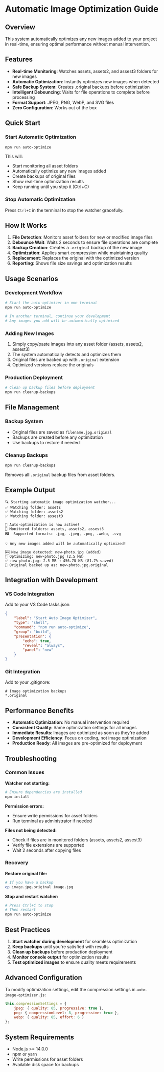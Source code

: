 # Automatic Image Optimization Guide

## Overview
This system automatically optimizes any new images added to your project in real-time, ensuring optimal performance without manual intervention.

## Features
- **Real-time Monitoring**: Watches assets, assets2, and assest3 folders for new images
- **Automatic Optimization**: Instantly optimizes new images when detected
- **Safe Backup System**: Creates .original backups before optimization
- **Intelligent Debouncing**: Waits for file operations to complete before processing
- **Format Support**: JPEG, PNG, WebP, and SVG files
- **Zero Configuration**: Works out of the box

## Quick Start

### Start Automatic Optimization
```bash
npm run auto-optimize
```

This will:
- Start monitoring all asset folders
- Automatically optimize any new images added
- Create backups of original files
- Show real-time optimization results
- Keep running until you stop it (Ctrl+C)

### Stop Automatic Optimization
Press `Ctrl+C` in the terminal to stop the watcher gracefully.

## How It Works

1. **File Detection**: Monitors asset folders for new or modified image files
2. **Debounce Wait**: Waits 2 seconds to ensure file operations are complete
3. **Backup Creation**: Creates a `.original` backup of the new image
4. **Optimization**: Applies smart compression while maintaining quality
5. **Replacement**: Replaces the original with the optimized version
6. **Reporting**: Shows file size savings and optimization results

## Usage Scenarios

### Development Workflow
```bash
# Start the auto-optimizer in one terminal
npm run auto-optimize

# In another terminal, continue your development
# Any images you add will be automatically optimized
```

### Adding New Images
1. Simply copy/paste images into any asset folder (assets, assets2, assest3)
2. The system automatically detects and optimizes them
3. Original files are backed up with `.original` extension
4. Optimized versions replace the originals

### Production Deployment
```bash
# Clean up backup files before deployment
npm run cleanup-backups
```

## File Management

### Backup System
- Original files are saved as `filename.jpg.original`
- Backups are created before any optimization
- Use backups to restore if needed

### Cleanup Backups
```bash
npm run cleanup-backups
```
Removes all `.original` backup files from asset folders.

## Example Output

```
🔍 Starting automatic image optimization watcher...
✅ Watching folder: assets
✅ Watching folder: assets2
✅ Watching folder: assest3

🎯 Auto-optimization is now active!
📁 Monitored folders: assets, assets2, assest3
🖼️  Supported formats: .jpg, .jpeg, .png, .webp, .svg

💡 Any new images added will be automatically optimized!

🆕 New image detected: new-photo.jpg (added)
🔄 Optimizing: new-photo.jpg (2.5 MB)
✅ new-photo.jpg: 2.5 MB → 456.78 KB (81.7% saved)
💾 Original backed up as: new-photo.jpg.original
```

## Integration with Development

### VS Code Integration
Add to your VS Code tasks.json:
```json
{
    "label": "Start Auto Image Optimizer",
    "type": "shell",
    "command": "npm run auto-optimize",
    "group": "build",
    "presentation": {
        "echo": true,
        "reveal": "always",
        "panel": "new"
    }
}
```

### Git Integration
Add to your .gitignore:
```
# Image optimization backups
*.original
```

## Performance Benefits

- **Automatic Optimization**: No manual intervention required
- **Consistent Quality**: Same optimization settings for all images
- **Immediate Results**: Images are optimized as soon as they're added
- **Development Efficiency**: Focus on coding, not image optimization
- **Production Ready**: All images are pre-optimized for deployment

## Troubleshooting

### Common Issues

**Watcher not starting:**
```bash
# Ensure dependencies are installed
npm install
```

**Permission errors:**
- Ensure write permissions for asset folders
- Run terminal as administrator if needed

**Files not being detected:**
- Check if files are in monitored folders (assets, assets2, assest3)
- Verify file extensions are supported
- Wait 2 seconds after copying files

### Recovery

**Restore original file:**
```bash
# If you have a backup
cp image.jpg.original image.jpg
```

**Stop and restart watcher:**
```bash
# Press Ctrl+C to stop
# Then restart
npm run auto-optimize
```

## Best Practices

1. **Start watcher during development** for seamless optimization
2. **Keep backups** until you're satisfied with results
3. **Clean up backups** before production deployment
4. **Monitor console output** for optimization results
5. **Test optimized images** to ensure quality meets requirements

## Advanced Configuration

To modify optimization settings, edit the compression settings in `auto-image-optimizer.js`:

```javascript
this.compressionSettings = {
    jpeg: { quality: 85, progressive: true },
    png: { compressionLevel: 8, progressive: true },
    webp: { quality: 85, effort: 6 }
};
```

## System Requirements

- Node.js >= 14.0.0
- npm or yarn
- Write permissions for asset folders
- Available disk space for backups